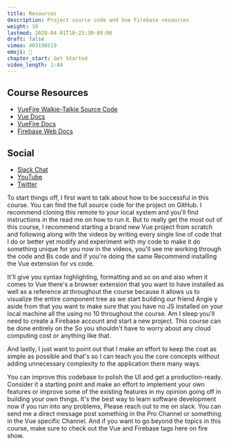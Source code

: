 ```yaml
---
title: Resources
description: Project source code and Vue Firebase resources
weight: 10
lastmod: 2020-04-01T10:23:30-09:00
draft: false
vimeo: 403196519
emoji: 📜
chapter_start: Get Started
video_length: 1:44
---
```


## Course Resources

- [VueFire Walkie-Talkie Source Code](https://github.com/fireship-io/vue-firebase-walkie-talkie)
- [Vue Docs](https://vuejs.org/)
- [VueFire Docs](https://github.com/vuejs/vuefire)
- [Firebase Web Docs](https://firebase.google.com/docs/web/setup)

## Social

- [Slack Chat](https://fireship.page.link/slack)
- [YouTube](https://www.youtube.com/channel/UCsBjURrPoezykLs9EqgamOA)
- [Twitter](https://twitter.com/fireship_dev)

To start things off, I first want to talk about how to be successful in this course. You can find the full source code for the project on GitHub. I recommend cloning this remote to your local system and you'll find instructions in the read me on how to run it. But to really get the most out of this course, I recommend starting a brand new Vue project from scratch and following along with the videos by writing every single line of code that I do or better yet modify and experiment with my code to make it do something unique for you now in the videos, you'll see me working through the code and Bs code and if you're doing the same Recommend installing the Vue extension for vs code.

It'll give you syntax highlighting, formatting and so on and also when it comes to Vue there's a browser extension that you want to have installed as well as a reference at throughout the course because it allows us to visualize the entire component tree as we start building our friend Angie y aside from that you want to make sure that you have no JS installed on your local machine all the using no 10 throughout the course. Am I sleep you'll need to create a Firebase account and start a new project. This course can be done entirely on the So you shouldn't have to worry about any cloud computing cost or anything like that.

And lastly, I just want to point out that I make an effort to keep the coat as simple as possible and that's so I can teach you the core concepts without adding unnecessary complexity to the application there many ways.

You can improve this codebase to polish the UI and get a production-ready. Consider it a starting point and make an effort to implement your own features or improve some of the existing features in my opinion going off in building your own things. It's the best way to learn software development now if you run into any problems, Please reach out to me on slack. You can send me a direct message post something in the Pro Channel or something in the Vue specific Channel. And if you want to go beyond the topics in this course, make sure to check out the Vue and Firebase tags here on fire show.
